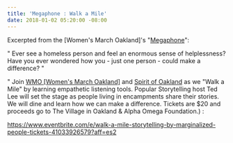 ```yaml
---
title: 'Megaphone : Walk a Mile'
date: 2018-01-02 05:20:00 -08:00
---
```


Excerpted from the [Women's March Oakland]'s "[Megaphone](https://womensmarchoakland.org/the-megaphone)": 

"  Ever see a homeless person and feel an enormous sense of helplessness? Have you ever wondered how you - just one person - could make a difference? "

"  Join [WMO [Women's March Oakland]](https://womensmarchoakland.org/about-the-march/) and [Spirit of Oakland](https://spiritofoakland.com/) as we "Walk a Mile" by learning empathetic listening tools. Popular Storytelling host Ted Lee will set the stage as people living in encampments share their stories. We will dine and learn how we can make a difference. Tickets are $20 and proceeds go to The Village in Oakland & Alpha Omega Foundation.) :

https://www.eventbrite.com/e/walk-a-mile-storytelling-by-marginalized-people-tickets-41033926579?aff=es2
